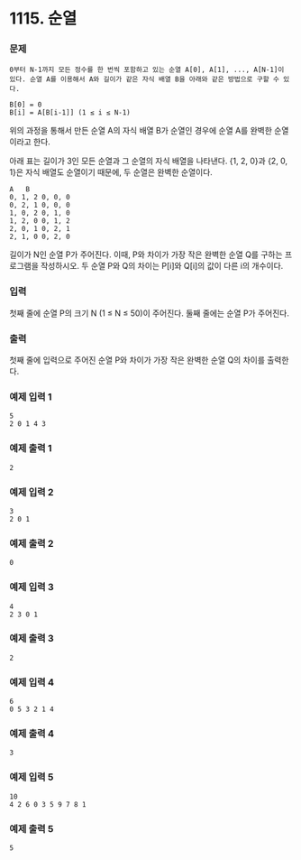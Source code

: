 # 1115. 순열

### 문제
```
0부터 N-1까지 모든 정수를 한 번씩 포함하고 있는 순열 A[0], A[1], ..., A[N-1]이 있다. 순열 A를 이용해서 A와 길이가 같은 자식 배열 B을 아래와 같은 방법으로 구할 수 있다.

B[0] = 0
B[i] = A[B[i-1]] (1 ≤ i ≤ N-1)
```
위의 과정을 통해서 만든 순열 A의 자식 배열 B가 순열인 경우에 순열 A를 완벽한 순열이라고 한다.

아래 표는 길이가 3인 모든 순열과 그 순열의 자식 배열을 나타낸다. {1, 2, 0}과 {2, 0, 1}은 자식 배열도 순열이기 때문에, 두 순열은 완벽한 순열이다.
```
A	B
0, 1, 2	0, 0, 0
0, 2, 1	0, 0, 0
1, 0, 2	0, 1, 0
1, 2, 0	0, 1, 2
2, 0, 1	0, 2, 1
2, 1, 0	0, 2, 0
```
길이가 N인 순열 P가 주어진다. 이때, P와 차이가 가장 작은 완벽한 순열 Q를 구하는 프로그램을 작성하시오. 두 순열 P와 Q의 차이는 P[i]와 Q[i]의 값이 다른 i의 개수이다.

### 입력
첫째 줄에 순열 P의 크기 N (1 ≤ N ≤ 50)이 주어진다. 둘째 줄에는 순열 P가 주어진다.

### 출력
첫째 줄에 입력으로 주어진 순열 P와 차이가 가장 작은 완벽한 순열 Q의 차이를 출력한다.

### 예제 입력 1 
```
5
2 0 1 4 3
```
### 예제 출력 1 
```
2
```
### 예제 입력 2 
```
3
2 0 1
```
### 예제 출력 2 
```
0
```
### 예제 입력 3 
```
4
2 3 0 1
```
### 예제 출력 3 
```
2
```
### 예제 입력 4 
```
6
0 5 3 2 1 4
```
### 예제 출력 4 
```
3
```
### 예제 입력 5 
```
10
4 2 6 0 3 5 9 7 8 1
```
### 예제 출력 5 
```
5
```
